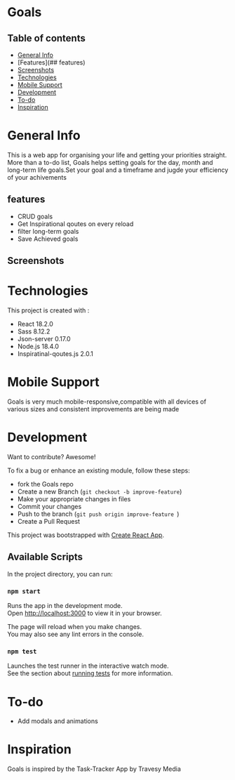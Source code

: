 # Goals

## Table of contents

- [General Info](#general-info)
- [Features](## features)
- [Screenshots](##Screenshots)
- [Technologies](#technologies)
- [Mobile Support](#mobile-support)
- [Development](#development)
- [To-do](#to-do)
- [Inspiration](#inspiration)

# General Info

This is a web app for organising your life and getting your priorities straight. More than a to-do list, Goals helps setting goals for the day, month and long-term life goals.Set your goal and a timeframe and jugde your efficiency of your achivements

## features

- CRUD goals
- Get Inspirational qoutes on every reload
- filter long-term goals
- Save Achieved goals

## Screenshots

# Technologies

This project is created with :

- React 18.2.0
- Sass 8.12.2
- Json-server 0.17.0
- Node.js 18.4.0
- Inspiratinal-qoutes.js 2.0.1

# Mobile Support

Goals is very much mobile-responsive,compatible with all devices of various sizes and consistent improvements are being made

# Development

Want to contribute? Awesome!

To fix a bug or enhance an existing module, follow these steps:

- fork the Goals repo
- Create a new Branch (`git checkout -b improve-feature`)
- Make your appropriate changes in files
- Commit your changes
- Push to the branch (`git push origin improve-feature `)
- Create a Pull Request

This project was bootstrapped with [Create React App](https://github.com/facebook/create-react-app).

## Available Scripts

In the project directory, you can run:

### `npm start`

Runs the app in the development mode.\
Open [http://localhost:3000](http://localhost:3000) to view it in your browser.

The page will reload when you make changes.\
You may also see any lint errors in the console.

### `npm test`

Launches the test runner in the interactive watch mode.\
See the section about [running tests](https://facebook.github.io/create-react-app/docs/running-tests) for more information.

# To-do

- Add modals and animations

# Inspiration

Goals is inspired by the Task-Tracker App by Travesy Media
